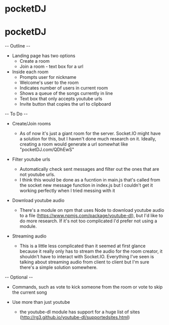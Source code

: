 ﻿# pocketDJ

# pocketDJ


-- Outline --

- Landing page has two options
  - Create a room
  - Join a room - text box for a url
- Inside each room
  - Prompts user for nickname
  - Welcome's user to the room
  - Indicates number of users in current room
  - Shows a queue of the songs currently in line
  - Text box that only accepts youtube urls
  - Invite button that copies the url to clipboard

-- To Do --

- Create/Join rooms
  - As of now it's just a giant room for the server. Socket.IO might have a solution for this, but I haven't done much research on it. Ideally, creating a room would generate a url somewhat like "pocketDJ.com/QDhEwS"

- Filter youtube urls
  - Automatically check sent messages and filter out the ones that are not youtube urls.
  - I think this would be done as a fucntion in main.js that's called from the socket new message function in index.js but I couldn't get it working perfectly when I tried messing with it

- Download youtube audio
  - There's a module on npm that uses Node to download youtube audio to a file (https://www.npmjs.com/package/youtube-dl), but I'd like to do more research. If it's not too complicated I'd prefer not using a module.

- Streaming audio
  - This is a little less complicated than it seemed at first glance because it really only has to stream the audio for the room creator, it shouldn't have to interact with Socket.IO. Everything I've seen is talking about streaming audio from client to client but I'm sure there's a simple solution somewhere.

-- Optional --

- Commands, such as vote to kick someone from the room or vote to skip the current song

- Use more than just youtube
  - the youtube-dl module has support for a huge list of sites (http://rg3.github.io/youtube-dl/supportedsites.html)
